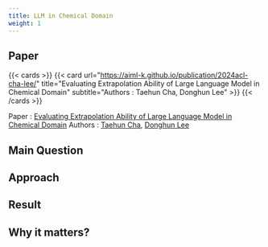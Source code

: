```yaml
---
title: LLM in Chemical Domain
weight: 1
---
```


## Paper

{{< cards >}}
  {{< card 
        url="https://aiml-k.github.io/publication/2024acl-cha-lee/" 
        title="Evaluating Extrapolation Ability of Large Language Model in Chemical Domain" 
        subtitle="Authors : Taehun Cha, Donghun Lee" >}}
{{< /cards >}}

Paper : [Evaluating Extrapolation Ability of Large Language Model in Chemical Domain](https://aiml-k.github.io/publication/2024acl-cha-lee/)
Authors : [Taehun Cha](https://aiml-k.github.io/author/taehun-cha/), [Donghun Lee](https://aiml-k.github.io/author/donghun-lee/)

## Main Question

## Approach 

## Result

## Why it matters?